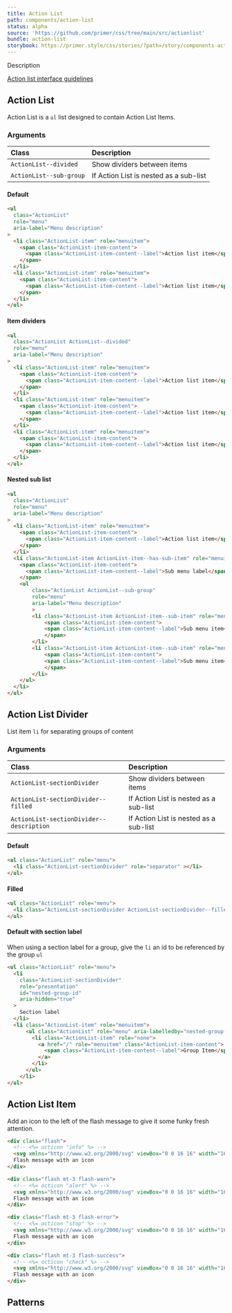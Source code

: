 ```yaml
---
title: Action List
path: components/action-list
status: alpha
source: 'https://github.com/primer/css/tree/main/src/actionlist'
bundle: action-list
storybook: https://primer.style/css/stories/?path=/story/components-actionlist-actionlistitem--playground
---
```


Description

[Action list interface guidelines](https://primer.style/design/components/action-list)

## Action List

Action List is a `ul` list designed to contain Action List Items.

### Arguments

| Class | Description |
| :- | :- |
| `ActionList--divided` | Show dividers between items |
| `ActionList--sub-group` | If Action List is nested as a sub-list |

#### Default

```html live
<ul
  class="ActionList"
  role="menu"
  aria-label="Menu description"
>
  <li class="ActionList-item" role="menuitem">
    <span class="ActionList-item-content">
      <span class="ActionList-item-content--label">Action list item</span>
    </span>
  </li>
  <li class="ActionList-item" role="menuitem">
    <span class="ActionList-item-content">
      <span class="ActionList-item-content--label">Action list item</span>
    </span>
  </li>
</ul>
```

#### Item dividers

```html live
<ul
  class="ActionList ActionList--divided"
  role="menu"
  aria-label="Menu description"
>
  <li class="ActionList-item" role="menuitem">
    <span class="ActionList-item-content">
      <span class="ActionList-item-content--label">Action list item</span>
    </span>
  </li>
  <li class="ActionList-item" role="menuitem">
    <span class="ActionList-item-content">
      <span class="ActionList-item-content--label">Action list item</span>
    </span>
  </li>
  <li class="ActionList-item" role="menuitem">
    <span class="ActionList-item-content">
      <span class="ActionList-item-content--label">Action list item</span>
    </span>
  </li>
</ul>
```

#### Nested sub list

```html live
<ul
  class="ActionList"
  role="menu"
  aria-label="Menu description"
>
  <li class="ActionList-item" role="menuitem">
    <span class="ActionList-item-content">
      <span class="ActionList-item-content--label">Action list item</span>
    </span>
  </li>
  <li class="ActionList-item ActionList-item--has-sub-item" role="menuitem">
    <span class="ActionList-item-content">
      <span class="ActionList-item-content--label">Sub menu label</span>
    </span>
    <ul
        class="ActionList ActionList--sub-group"
        role="menu"
        aria-label="Menu description"
        >
        <li class="ActionList-item ActionList-item--sub-item" role="menuitem">
            <span class="ActionList-item-content">
            <span class="ActionList-item-content--label">Sub menu item</span>
            </span>
        </li>
        <li class="ActionList-item ActionList-item--sub-item" role="menuitem">
            <span class="ActionList-item-content">
            <span class="ActionList-item-content--label">Sub menu item</span>
            </span>
        </li>
    </ul>
  </li>
</ul>
```



## Action List Divider

List item `li` for separating groups of content

### Arguments

| Class | Description |
| :- | :- |
| `ActionList-sectionDivider` | Show dividers between items |
| `ActionList-sectionDivider--filled` | If Action List is nested as a sub-list |
| `ActionList-sectionDivider--description` | If Action List is nested as a sub-list |

#### Default

```html live
<ul class="ActionList" role="menu">
  <li class="ActionList-sectionDivider" role="separator" ></li>
</ul>
```

#### Filled

```html live
<ul class="ActionList" role="menu">
  <li class="ActionList-sectionDivider ActionList-sectionDivider--filled" role="separator" ></li>
</ul>
```

#### Default with section label

When using a section label for a group, give the `li` an id to be referenced by the group `ul`

```html live
<ul class="ActionList" role="menu">
  <li
    class="ActionList-sectionDivider"
    role="presentation"
    id="nested-group-id"
    aria-hidden="true"
  >
    Section label
  </li>
  <li class="ActionList-item" role="menuitem">
      <ul class="ActionList" role="menu" aria-labelledby="nested-group-id">
        <li class="ActionList-item" role="none">
          <a href="/" role="menuitem" class="ActionList-item-content">
            <span class="ActionList-item-content--label">Group Item</span>
          </a>
        </li>
      </ul>
    </li>
</ul>
```

## Action List Item

Add an icon to the left of the flash message to give it some funky fresh attention.

```html live
<div class="flash">
  <!-- <%= octicon "info" %> -->
  <svg xmlns="http://www.w3.org/2000/svg" viewBox="0 0 16 16" width="16" height="16"><path fill-rule="evenodd" d="M8 1.5a6.5 6.5 0 100 13 6.5 6.5 0 000-13zM0 8a8 8 0 1116 0A8 8 0 010 8zm6.5-.25A.75.75 0 017.25 7h1a.75.75 0 01.75.75v2.75h.25a.75.75 0 010 1.5h-2a.75.75 0 010-1.5h.25v-2h-.25a.75.75 0 01-.75-.75zM8 6a1 1 0 100-2 1 1 0 000 2z"></path></svg>
  Flash message with an icon
</div>

<div class="flash mt-3 flash-warn">
  <!-- <%= octicon "alert" %> -->
  <svg xmlns="http://www.w3.org/2000/svg" viewBox="0 0 16 16" width="16" height="16"><path fill-rule="evenodd" d="M8.22 1.754a.25.25 0 00-.44 0L1.698 13.132a.25.25 0 00.22.368h12.164a.25.25 0 00.22-.368L8.22 1.754zm-1.763-.707c.659-1.234 2.427-1.234 3.086 0l6.082 11.378A1.75 1.75 0 0114.082 15H1.918a1.75 1.75 0 01-1.543-2.575L6.457 1.047zM9 11a1 1 0 11-2 0 1 1 0 012 0zm-.25-5.25a.75.75 0 00-1.5 0v2.5a.75.75 0 001.5 0v-2.5z"></path></svg>
  Flash message with an icon
</div>

<div class="flash mt-3 flash-error">
  <!-- <%= octicon "stop" %> -->
  <svg xmlns="http://www.w3.org/2000/svg" viewBox="0 0 16 16" width="16" height="16"><path fill-rule="evenodd" d="M4.47.22A.75.75 0 015 0h6a.75.75 0 01.53.22l4.25 4.25c.141.14.22.331.22.53v6a.75.75 0 01-.22.53l-4.25 4.25A.75.75 0 0111 16H5a.75.75 0 01-.53-.22L.22 11.53A.75.75 0 010 11V5a.75.75 0 01.22-.53L4.47.22zm.84 1.28L1.5 5.31v5.38l3.81 3.81h5.38l3.81-3.81V5.31L10.69 1.5H5.31zM8 4a.75.75 0 01.75.75v3.5a.75.75 0 01-1.5 0v-3.5A.75.75 0 018 4zm0 8a1 1 0 100-2 1 1 0 000 2z"></path></svg>
  Flash message with an icon
</div>

<div class="flash mt-3 flash-success">
  <!-- <%= octicon "check" %> -->
  <svg xmlns="http://www.w3.org/2000/svg" viewBox="0 0 16 16" width="16" height="16"><path fill-rule="evenodd" d="M13.78 4.22a.75.75 0 010 1.06l-7.25 7.25a.75.75 0 01-1.06 0L2.22 9.28a.75.75 0 011.06-1.06L6 10.94l6.72-6.72a.75.75 0 011.06 0z"></path></svg>
  Flash message with an icon
</div>
```

## Patterns
